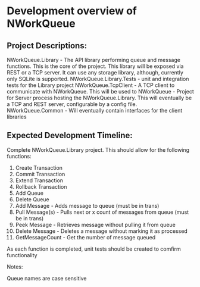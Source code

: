 # Development overview of NWorkQueue #

## Project Descriptions: ##

NWorkQueue.Library - The API library performing queue and message functions.  This is the core of the project.  This library will be exposed via REST or a TCP server.  It can use any storage library, although, currently only SQLite is supported.
NWorkQueue.Library.Tests - unit and integration tests for the Library project
NWorkQueue.TcpClient - A TCP client to communicate with NWorkQueue.  This will be used to 
NWorkQueue - Project for Server process hosting the NWorkQueue.Library.  This will eventually be a TCP and REST server, configurable by a config file.
NWorkQueue.Common - Will eventually contain interfaces for the client libraries

## Expected Development Timeline: ##

Complete NWorkQueue.Library project.  This should allow for the following functions:

 1) Create Transaction
 2) Commit Transaction
 3) Extend Transaction
 4) Rollback Transaction
 5) Add Queue
 6) Delete Queue
 7) Add Message - Adds message to queue (must be in trans)
 8) Pull Message(s) - Pulls next or x count of messages from queue (must be in trans)
 9) Peek Message - Retrieves message without pulling it from queue
10) Delete Message - Deletes a message without marking it as processed
11) GetMessageCount - Get the number of message queued

As each function is completed, unit tests should be created to comfirm functionality

Notes:

Queue names are case sensitive
